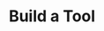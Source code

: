 ---
title: Build a Tool
description: Jan is a ChatGPT-alternative that runs on your own computer, with a local API server.
keywords: [Jan, ChatGPT alternative, on-premises AI, local API server, local AI, llm, conversational AI, no-subscription fee]
---